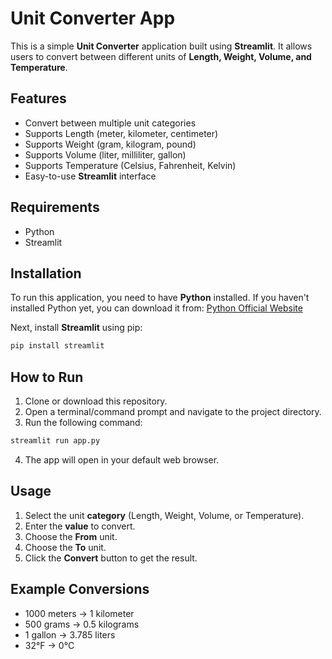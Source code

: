 # Unit Converter App

This is a simple **Unit Converter** application built using **Streamlit**. It allows users to convert between different units of **Length, Weight, Volume, and Temperature**.

## Features
- Convert between multiple unit categories
- Supports Length (meter, kilometer, centimeter)
- Supports Weight (gram, kilogram, pound)
- Supports Volume (liter, milliliter, gallon)
- Supports Temperature (Celsius, Fahrenheit, Kelvin)
- Easy-to-use **Streamlit** interface

## Requirements
- Python 
- Streamlit

## Installation
To run this application, you need to have **Python** installed. If you haven't installed Python yet, you can download it from:
[Python Official Website](https://www.python.org/downloads/)

Next, install **Streamlit** using pip:
```sh
pip install streamlit
```

## How to Run
1. Clone or download this repository.
2. Open a terminal/command prompt and navigate to the project directory.
3. Run the following command:
```sh
streamlit run app.py
```
4. The app will open in your default web browser.

## Usage
1. Select the unit **category** (Length, Weight, Volume, or Temperature).
2. Enter the **value** to convert.
3. Choose the **From** unit.
4. Choose the **To** unit.
5. Click the **Convert** button to get the result.

## Example Conversions
- 1000 meters → 1 kilometer
- 500 grams → 0.5 kilograms
- 1 gallon → 3.785 liters
- 32°F → 0°C

